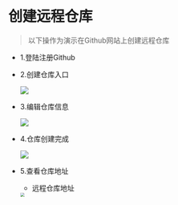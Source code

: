 # 创建远程仓库

> 以下操作为演示在Github网站上创建远程仓库

* 1.登陆注册Github

* 2.创建仓库入口

    ![](./assets/github创建仓库入口.png)

* 3.编辑仓库信息

    ![](./assets/github创建仓库编辑信息.png)

* 4.仓库创建完成

    ![](./assets/github仓库创建完成.png)

* 5.查看仓库地址
    * 远程仓库地址

    <img src="./assets/github查看仓库地址HTTPS.png" style="zoom:50%;" />
